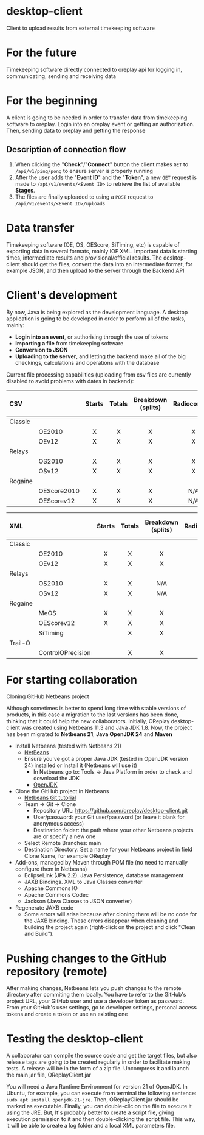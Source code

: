 # desktop-client

Client to upload results from external timekeeping software

# For the future

Timekeeping software directly connected to oreplay api for logging in, communicating, sending and receiving data

# For the beginning

A client is going to be needed in order to transfer data from timekeeping software to oreplay. Login into an oreplay event or getting an authorization. Then, sending data to oreplay and getting the response

## Description of connection flow

1. When clicking the "**Check**"/"**Connect**" button the client makes `GET` to `/api/v1/ping/pong` to ensure server is properly running
2. After the user adds the "**Event ID**" and the "**Token**", a new `GET` request is made to `/api/v1/events/<Event ID>` to retrieve the list of available **Stages**.
3. The files are finally uploaded to using a `POST` request to `/api/v1/events/<Event ID>/uploads`

# Data transfer

Timekeeping software (OE, OS, OEScore, SiTiming, etc) is capable of exporting data in several formats, mainly IOF XML. Important data is starting times, intermediate results and provisional/official results. The desktop-client should get the files, convert the data into an intermediate format, for example JSON, and then upload to the server through the Backend API

# Client's development

By now, Java is being explored as the development language. A desktop application is going to be developed in order to perform all of the tasks, mainly:

- **Login into an event**, or authorising through the use of tokens
- **Importing a file** from timekeeping software
- **Conversion to JSON**
- **Uploading to the server**, and letting the backend make all of the big checkings, calculations and operations with the database

Current file processing capabilities (uploading from csv files are currently disabled to avoid problems with dates in backend):

| CSV             |                   | Starts  | Totals | Breakdown (splits) | Radiocontrols | n-Stages Totals |
| :-------------- | :---------------- | :-----: | :----: | :----------------: | :-----------: | :-------------: |
| Classic         |                   |         |        |                    |               |                 |
|                 | OE2010            |    X    | X      | X                  | X             |       X         |
|                 | OEv12             |    X    | X      | X                  | X             |       X         |
| Relays          |                   |         |        |                    |               |                 |
|                 | OS2010            |    X    | X      | X                  | X             |                 |
|                 | OSv12             |    X    | X      | X                  | X             |                 |
| Rogaine         |                   |         |        |                    |               |                 |
|                 | OEScore2010       |    X    | X      | X                  | N/A           |                 |
|                 | OEScorev12        |    X    | X      | X                  | N/A           |                 |

| XML             |                   | Starts  | Totals | Breakdown (splits) | Radiocontrols | n-Stages Totals |
| :-------------- | :---------------- | :-----: | :----: | :----------------: | :-----------: | :-------------: |
| Classic         |                   |         |        |                    |               |                 |
|                 | OE2010            |    X    | X      | X                  | X             |       X         |
|                 | OEv12             |    X    | X      | X                  | X             |       X         |
| Relays          |                   |         |        |                    |               |                 |
|                 | OS2010            |    X    | X      | N/A                | X             |                 |
|                 | OSv12             |    X    | X      | N/A                | X             |                 |
| Rogaine         |                   |         |        |                    |               |                 |
|                 | MeOS              |    X    | X      | X                  | X             |       X         |
|                 | OEScorev12        |    X    | X      | X                  | X             |                 |
|                 | SiTiming          |         | X      | X                  | X             |                 |
| Trail-O         |                   |         |        |                    |               |                 |
|                 | ControlOPrecision |         | X      | X                  | X             |                 |

# For starting collaboration

Cloning GitHub Netbeans project

Although sometimes is better to spend long time with stable versions of products, in this case a migration to the last versions has been done, thinking that it could help the new collaborators. Initially, OReplay desktop-client was created using Netbeans 11.3 and Java JDK 1.8. Now, the project has been migrated to **Netbeans 21**, **Java OpenJDK 24** and **Maven**

- Install Netbeans (tested with Netbeans 21)
  - [NetBeans](https://netbeans.apache.org/front/main/index.html)
  - Ensure you've got a proper Java JDK (tested in OpenJDK version 24) installed or Install it (Netbeans will use it)
    - In Netbeans go to: Tools -> Java Platform in order to check and download the JDK
    - [OpenJDK](https://openjdk.org)
- Clone the GitHub project in Netbeans
  - [Netbeans Git tutorial](https://netbeans.apache.org/tutorial/main/kb/docs/ide/git/)
  - Team -> Git -> Clone
    - Repository URL: https://github.com/oreplay/desktop-client.git
    - User/password: your Git user/password (or leave it blank for anonymous access)
    - Destination folder: the path where your other Netbeans projects are or specify a new one
  - Select Remote Branches: main
  - Destination Directory. Set a name for your Netbeans project in field Clone Name, for example OReplay
- Add-ons, managed by Maven through POM file (no need to manually configure them in Netbeans)
  - EclipseLink (JPA 2.2). Java Persistence, database management
  - JAXB Bindings. XML to Java Classes converter
  - Apache Commons IO
  - Apache Commons Codec
  - Jackson (Java Classes to JSON converter)
- Regenerate JAXB code
  - Some errors will arise because after cloning there will be no code for the JAXB binding. These errors disappear when cleaning and building the project again (right-click on the project and click "Clean and Build").

# Pushing changes to the GitHub repository (remote)

After making changes, Netbeans lets you push changes to the remote directory after commiting them locally. You have to refer to the GitHub's project URL, your GitHub user and use a developer token as password. From your GitHub's user settings, go to developer settings, personal access tokens and create a token or use an existing one


# Testing the desktop-client

A collaborator can compile the source code and get the target files, but also release tags are going to be created regularly in order to facilitate making tests. A release will be in the form of a zip file. Uncompress it and launch the main jar file, OReplayClient.jar

You will need a Java Runtime Environment for version 21 of OpenJDK. In Ubuntu, for example, you can execute from terminal the following sentence: `sudo apt install openjdk-21-jre`. Then, OReplayClient.jar should be marked as executable. Finally, you can double-clic on the file to execute it using the JRE. But, It's probably better to create a script file, giving execution permission to it and then double-clicking the script file. This way, it will be able to create a log folder and a local XML parameters file.
